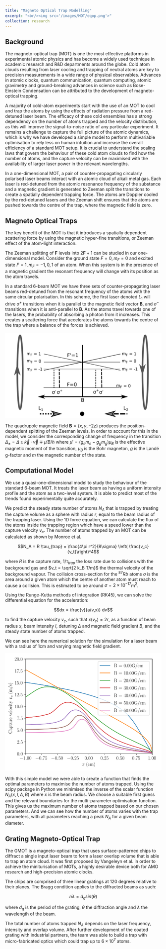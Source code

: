 ```yaml
---
title: "Magneto Optical Trap Modelling"
excerpt: "<br/><img src='/images/MOT/eqop.png'>"
collection: research
---
```


## Background 

The magneto-optical trap (MOT) is one the most effective platforms in experimental atomic physics and has become a widely used technique in academic research and R&D departments around the globe. Cold atom clouds resulting from laser cooling and trapping of neutral atoms are key to precision measurements in a wide range of physical observables. Advances in atomic clocks, quantum communication, quantum computing, atomic gravimetry and ground-breaking advances in science such as Bose-Einstein Condensation can be attributed to the development of magneto-optical trapping. 

A majority of cold-atom experiments start with the use of an MOT to cool and trap the atoms by using the effects of radiation pressure from a red-detuned laser beam. The efficacy of these cold ensembles has a strong dependency on the number of atoms trapped and the velocity distribution, as this will improve the signal-to-noise ratio of any particular experiment. It remains a challenge to capture the full picture of the atomic dynamics, which is why we have developed a simple model to perform multivariable optimisation to rely less on human intuition and increase the overall efficiency of a standard MOT setup. It is crucial to understand the scaling laws that govern the behaviour of these cold atom clouds to find how the number of atoms, and the capture velocity can be maximised with the availability of larger laser power in the relevant wavelengths. 

In a one-dimensional MOT, a pair of counter-propagating circularly polarised laser beams interact with an atomic cloud of alkali metal gas. Each laser is red-detuned from the atomic resonance frequency of the substance and a magnetic gradient is generated to Zeeman split the transitions to create a spatially dependent trapping force. The atoms are Doppler cooled by the red-detuned lasers and the Zeeman shift ensures that the atoms are pushed towards the centre of the trap, where the magnetic field is zero. 

## Magneto Optical Traps

The key benefit of the MOT is that it introduces a spatially dependent scattering force by using the magnetic hyper-fine transitions, or Zeeman effect of the atom-light interaction. 

The Zeeman splitting of $\mathbf{F}$ levels into $2\mathbf{F}+1$ can be studied in our one-dimensional model. Consider the ground state $F = 0, m_F = 0$ and excited state $F = 1, m_F = -1, 0, 1$ of an atom. When this system is in the presence of a magnetic gradient the resonant frequency will change with its position as the atom travels.

In a standard 6-beam MOT we have three sets of counter-propagating laser beams red-detuned from the resonant frequency of the atoms with the same circular polarisation. In this scheme, the first laser denoted $L_1$ will drive $\sigma^+$ transitions when it is parallel to the magnetic field vector $\mathbf{B}$, and $\sigma^-$ transitions when it is anti-parallel to $\mathbf{B}$. As the atoms travel towards one of the lasers, the probability of absorbing a photon from it increases. This creates a scattering force that accelerates the atoms towards the centre of the trap where a balance of the forces is achieved.

![Hyperfine transitions](/images/Zeeman.png)

The quadrupole magnetic field $\mathbf{B} = \{x, y, -2z\}$ produces the position-dependent splitting of the Zeeman levels. In order to account for this in the model, we consider the corresponding change of frequency in the transition $\Delta_\pm = \Delta \pm \vec{k} \cdotp \vec{v} \mp \mu' B /\hbar$ where $\mu ' = (g_e m_e - g_g m_g)\mu_B$ is the effective magnetic moment of the transition, $\mu_B$ is the Bohr magneton, $g$ is the Landé g-factor and $m$ the magnetic number of the state.

## Computational Model 

We use a quasi-one-dimensional model to study the behaviour of the standard 6-beam MOT. It treats the laser beam as having a uniform intensity profile and the atom as a two-level system. It is able to predict most of the trends found experimentally quite accurately.

We predict the steady state number of atoms $N_A$ that is trapped by treating the capture volume as a sphere with radius $r$, equal to the beam radius of the trapping laser. Using the 1D force equation, we can calculate the flux of the atoms inside the trapping region which have a speed lower than the capture velocity $v_c$. The number of atoms trapped by an MOT can be calculated as shown by Monroe et al.

$$N_A = R \tau_{trap} = \frac{4\pi r^2}{8\sigma} \left( \frac{v_c}{v_t}\right)^4$$

where $R$ is the capture rate, $1/\tau_{trap}$ the loss rate due to collisions with the background gas and $v_t = \sqrt{2 k_B T/m}$ the thermal velocity of the background vapour. The collision cross-section for the $^{87}Rb$ atoms $\sigma$ is the area around a given atom which the centre of another atom must reach to cause a collision. This is estimated to be around $\sigma = 2 \times 10^{-17}$m$^2$.

Using the Runge-Kutta methods of integration (RK45), we can solve the differential equation for the acceleration: 

$$dx = \frac{v}{a(v,x)} dv$$

to find the capture velocity $v_c$, such that $x(v_c) = 2r$, as a function of beam radius $x$, beam intensity $I$, detuning $\Delta$ and magnetic field gradient $B$, and the steady state number of atoms trapped.

We can see here the numerical solution for the simulation for a laser beam with a radius of 1cm and varying magnetic field gradient.

![MOT Model Capture Velocity](/images/MOT/vcB.png)

With this simple model we were able to create a function that finds the optimal parameters to maximise the number of atoms trapped. Using the scipy package in Python we minimised the inverse of the scalar function $N_A(x, I, \Delta, B)$ where $x$ is the beam radius. We choose a suitable first guess and the relevant boundaries for the multi-parameter optimisation function. This gives us the maximum number of atoms trapped based on our chosen parameters. And we can see how the number of atoms varies with the trap parameters, with all parameters reaching a peak $N_A$ for a given beam diameter.

## Grating Magneto-Optical Trap

The GMOT is a magneto-optical trap that uses surface-patterned chips to diffract a single input laser beam to form a laser overlap volume that is able to trap an atom cloud. It was first proposed by Vangeleyn et al. in order to achieve the miniturisation of MOTs, a highly desirable device both for AMO research and high-precision atomic clocks.

The chips are comprised of three linear gratings at 120 degrees relative to their planes. The Bragg condition applies to the diffracted beams as such: 

$$n\lambda = d_g sin(\theta)$$

where $d_g$ is the period of the grating, $\theta$ the diffraction angle and $\lambda$ the wavelength of the beam.

The total number of atoms trapped $N_A$ depends on the laser frequency, intensity and overlap volume. After further development of the coated grating with industrial partners, the team was able to build a trap with micro-fabricated optics which could trap up to $6 \times 10^7$ atoms.